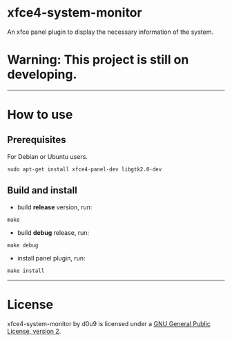 # xfce4-system-monitor
An xfce panel plugin to display the necessary information of the system.

# Warning: This project is still on developing.

---

# How to use

## Prerequisites

For Debian or Ubuntu users.

```
sudo apt-get install xfce4-panel-dev libgtk2.0-dev
```

## Build and install

- build **release** version, run:

```
make
```

- build **debug** release, run:

```
make debug
```

- install panel plugin, run:

```
make install
```

---

# License

xfce4-system-monitor by d0u9 is licensed under a [GNU General Public License, version 2](https://www.gnu.org/licenses/old-licenses/gpl-2.0.en.html).

